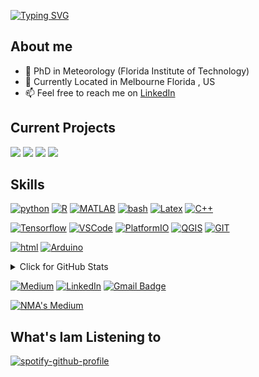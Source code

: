 [![Typing SVG](https://readme-typing-svg.demolab.com?font=Fira+Code&pause=1000&color=C8B56D&random=false&width=435&lines=Nirmal+Mathew+Alex;🔭+Atmospheric+Sciences+(PhD);Python+developer)](https://git.io/typing-svg)

## About me 

- 🔭 PhD in Meteorology (Florida Institute of Technology)
- 🏫 Currently Located in Melbourne Florida , US
- 📫 Feel free to reach me on <a href="https://www.linkedin.com/in/nirmal-mathew-alex-013095141" target="_blank">LinkedIn</a>


## Current Projects 

[![](https://img.shields.io/badge/MJO_propagation_in_the_Maritime_Continent-blue)]() [![](https://img.shields.io/badge/ANN_based_Hurricane_intensity_prediction-grey)](https://github.com/nmathewa/tropcyc)
![](https://img.shields.io/badge/Wind_Energy_Toolkit_development-red)
![](https://img.shields.io/badge/Wxchallenge_dashboard-red)


## Skills
[![python](https://img.shields.io/badge/python-★★★-lightgrey?labelColor=3776AB&logo=Python&style=for-the-badge&logoColor=white)](https://www.python.org/)
[![R](https://img.shields.io/badge/R-★☆☆-lightgrey?labelColor=276DC3&logo=R&style=for-the-badge&logoColor=white)](https://www.r-project.org/)
[![MATLAB](https://img.shields.io/badge/MATLAB-★★☆-lightgrey?labelColor=e86e05&logo=matlb&style=for-the-badge&logoColor=white)](https://www.mathworks.com)
[![bash](https://img.shields.io/badge/bash-★★★-lightgrey?labelColor=4EAA25&logo=GNU-Bash&style=for-the-badge&logoColor=white)](https://en.wikipedia.org/wiki/Bash_(Unix_shell))
[![Latex](https://img.shields.io/badge/Latex-★★☆-lightgrey?labelColor=008080&logo=LaTeX&style=for-the-badge&logoColor=white)](https://www.latex-project.org/)
[![C++](https://img.shields.io/badge/cpp-★☆☆-lightgrey?labelColor=276DC3&logo=c++&style=for-the-badge&logoColor=white)](https://en.wikipedia.org/wiki/C%2B%2B)


[![Tensorflow](https://img.shields.io/badge/TensorFlow-★★★-lightgrey?labelColor=orange&logo=tensorflow&style=for-the-badge&logoColor=white)](https://www.tensorflow.org/)
[![VSCode](https://img.shields.io/badge/VScode-★★★-lightgrey?labelColor=blue&logo=visualstudiocode&style=for-the-badge&logoColor=white)](https://code.visualstudio.com/)
[![PlatformIO](https://img.shields.io/badge/PlatformIO-★★★-lightgrey?labelColor=e86e05&logo=platformio&style=for-the-badge&logoColor=white)](https://platformio.org/)
[![QGIS](https://img.shields.io/badge/QGIS-★★★-lightgrey?labelColor=green&logo=qgis&style=for-the-badge&logoColor=white)](https://qgis.org/en/site/)
[![GIT](https://img.shields.io/badge/git-★★★-lightgrey?labelColor=e86e05&logo=git&style=for-the-badge&logoColor=white)](https://git-scm.com/)




[![html](https://img.shields.io/badge/html-★★☆-lightgrey?labelColor=E34F26&logo=HTML5&style=for-the-badge&logoColor=white)](https://www.w3schools.com/html)
[![Arduino](https://img.shields.io/badge/Arduino-★★☆-lightgrey?labelColor=E34F26&logo=arduino&style=for-the-badge&logoColor=white)](https://www.arduino.cc/)




<details>
<summary>Click for GitHub Stats</summary>
<p align="center">
    <img alt = "GitHub Stats" src="https://streak-stats.demolab.com?user=nmathewa&theme=gruvbox-duo&hide_border=true&date_format=j%20M%5B%20Y%5D">
    <br>
    <img alt = "Top Language" src="https://github-readme-stats.vercel.app/api/top-langs/?username=nmathewa&hide=html,&hide_border=true&title_color=5391FE&text_color=555"
</p>
</details>


<a href="https://medium.com/@nmathewa" target="_blank"><img src="https://img.shields.io/badge/Medium-%230077B5.svg?&style=flat-square&logo=medium&logoColor=white" alt="Medium"></a>
<a href="https://www.linkedin.com/in/nirmal-mathew-alex-013095141/" target="_blank"><img src="https://img.shields.io/badge/LinkedIn-%230077B5.svg?&style=flat-square&logo=linkedin&logoColor=white" alt="LinkedIn"></a>
[![Gmail Badge](https://img.shields.io/badge/-Gmail-c14438?style=flat-square&logo=Gmail&logoColor=white&link=mailto:nmanirmal@gmail.com)](mailto:nmanirmal@gmail.com)


[![NMA's Medium](https://github-readme-medium.vercel.app/?username=nmathewa)](https://medium.com/@nmathewa)

## What's Iam Listening to 
[![spotify-github-profile](https://spotify-github-profile.kittinanx.com/api/view?uid=31ienbnfpgcgiwhljqjbprdtd2oa&cover_image=true&theme=novatorem&show_offline=false&background_color=121212&interchange=false&bar_color=53b14f&bar_color_cover=false)](https://github.com/kittinan/spotify-github-profile)
